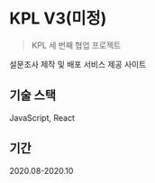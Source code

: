 # KPL V3(미정)
> KPL 세 번째 협업 프로젝트

설문조사 제작 및 배포 서비스 제공 사이트


## 기술 스택
JavaScript, React

## 기간
2020.08-2020.10
